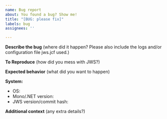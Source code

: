 ```yaml
---
name: Bug report
about: You found a bug? Show me!
title: "[BUG: please fix]"
labels: bug
assignees: ''

---
```


**Describe the bug**
(where did it happen? Please also include the logs and/or configuration file jws.jcf used.)

**To Reproduce**
(how did you mess with JWS?)

**Expected behavior**
(what did you want to happen)

**System:**
 - OS: 
 - Mono/.NET version: 
 - JWS version/commit hash: 

**Additional context**
(any extra details?)

